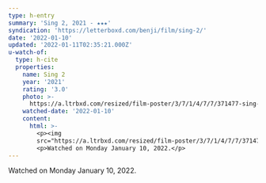 ```yaml
---
type: h-entry
summary: 'Sing 2, 2021 - ★★★'
syndication: 'https://letterboxd.com/benji/film/sing-2/'
date: '2022-01-10'
updated: '2022-01-11T02:35:21.000Z'
u-watch-of:
  type: h-cite
  properties:
    name: Sing 2
    year: '2021'
    rating: '3.0'
    photo: >-
      https://a.ltrbxd.com/resized/film-poster/3/7/1/4/7/7/371477-sing-2-0-500-0-750-crop.jpg?k=fe40ec3c0f
    watched-date: '2022-01-10'
    content:
      html: >-
        <p><img
        src="https://a.ltrbxd.com/resized/film-poster/3/7/1/4/7/7/371477-sing-2-0-500-0-750-crop.jpg?k=fe40ec3c0f"/></p>
        <p>Watched on Monday January 10, 2022.</p>
---
```

Watched on Monday January 10, 2022.
